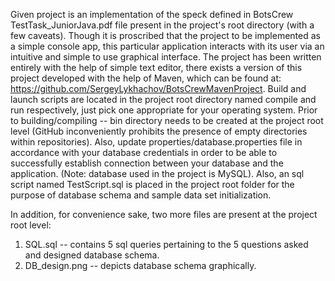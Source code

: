 Given project is an implementation of the speck defined in BotsCrew TestTask_JuniorJava.pdf file present in the project's
root directory (with a few caveats). Though it is proscribed that the project to be implemented as a simple console app,
this particular application interacts with its user via an intuitive and simple to use graphical interface. The project 
has been written entirely with the help of simple text editor, there exists a version of this project developed with the
help of Maven, which can be found at: https://github.com/SergeyLykhachov/BotsCrewMavenProject. Build and launch scripts
are located in the project root directory named compile and run respectively, just pick one appropriate for your operating
system. Prior to building/compiling -- bin directory needs to be created at the project root level (GitHub inconveniently
prohibits the presence of empty directories within repositories). Also, update properties/database.properties file in accordance
with your database credentials in order to be able to successfully establish connection between your database and the
application. (Note: database used in the project is MySQL). Also, an sql script named TestScript.sql is placed in the project
root folder for the purpose of database schema and sample data set initialization.

In addition, for convenience sake, two more files are present at the project root level: 
1. SQL.sql -- contains 5 sql queries pertaining to the 5 questions asked and designed database schema.
2. DB_design.png -- depicts database schema graphically.

